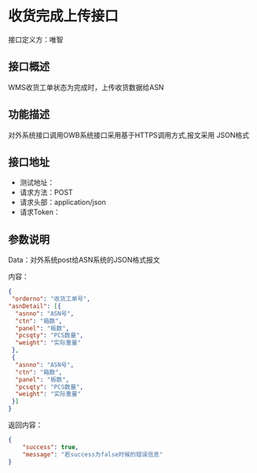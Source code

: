 # 收货完成上传接口

接口定义方：唯智

## 接口概述

  WMS收货工单状态为完成时，上传收货数据给ASN

## 功能描述

  对外系统接口调用OWB系统接口采用基于HTTPS调用方式,报文采用 JSON格式
  
## 接口地址  
  
  * 测试地址：
  * 请求方法：POST
  * 请求头部：application/json
  * 请求Token：
  
## 参数说明
  
  Data：对外系统post给ASN系统的JSON格式报文 
  
  内容：
   ```json
{
	"orderno": "收货工单号",
  "asnDetail": [{
     "asnno": "ASN号",
     "ctn": "箱数",
     "panel": "板数",
     "pcsqty": "PCS数量",
     "weight": "实际重量"  
    },
    {
     "asnno": "ASN号",
     "ctn": "箱数",
     "panel": "板数",
     "pcsqty": "PCS数量",
     "weight": "实际重量"  
    }]
}
```
      	 
返回内容：

```json
{
    "success": true,
    "message": "若success为false时候的错误信息"
}
```
